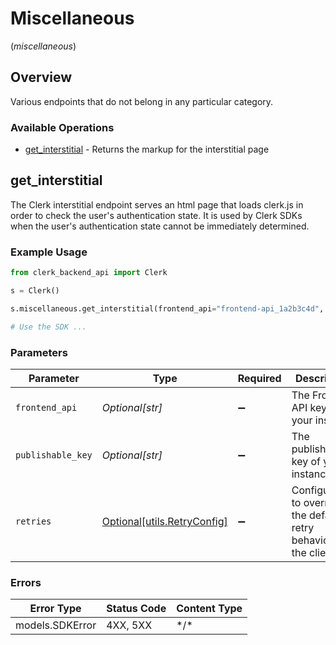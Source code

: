 # Miscellaneous
(*miscellaneous*)

## Overview

Various endpoints that do not belong in any particular category.

### Available Operations

* [get_interstitial](#get_interstitial) - Returns the markup for the interstitial page

## get_interstitial

The Clerk interstitial endpoint serves an html page that loads clerk.js in order to check the user's authentication state.
It is used by Clerk SDKs when the user's authentication state cannot be immediately determined.

### Example Usage

```python
from clerk_backend_api import Clerk

s = Clerk()

s.miscellaneous.get_interstitial(frontend_api="frontend-api_1a2b3c4d", publishable_key="pub_1a2b3c4d")

# Use the SDK ...

```

### Parameters

| Parameter                                                           | Type                                                                | Required                                                            | Description                                                         | Example                                                             |
| ------------------------------------------------------------------- | ------------------------------------------------------------------- | ------------------------------------------------------------------- | ------------------------------------------------------------------- | ------------------------------------------------------------------- |
| `frontend_api`                                                      | *Optional[str]*                                                     | :heavy_minus_sign:                                                  | The Frontend API key of your instance                               | frontend-api_1a2b3c4d                                               |
| `publishable_key`                                                   | *Optional[str]*                                                     | :heavy_minus_sign:                                                  | The publishable key of your instance                                | pub_1a2b3c4d                                                        |
| `retries`                                                           | [Optional[utils.RetryConfig]](../../models/utils/retryconfig.md)    | :heavy_minus_sign:                                                  | Configuration to override the default retry behavior of the client. |                                                                     |

### Errors

| Error Type      | Status Code     | Content Type    |
| --------------- | --------------- | --------------- |
| models.SDKError | 4XX, 5XX        | \*/\*           |
